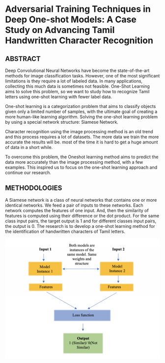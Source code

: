 # Adversarial Training Techniques in Deep One-shot Models: A Case Study on Advancing Tamil Handwritten Character Recognition                                                                                                                                                                                     
## ABSTRACT
Deep Convolutional Neural Networks have become the state-of-the-art methods for image classification tasks. However, one of the most significant limitations is they require a lot of labeled data. In many applications, collecting this much data is sometimes not feasible. One-Shot Learning aims to solve this problem, so we want to study how to recognize Tamil letters using one-shot learning with fewer label data. 

One-shot learning is a categorization problem that aims to classify objects given only a limited number of samples, with the ultimate goal of creating a more human-like learning algorithm. Solving the one-shot learning problem by using a special network structure: Siamese Network.

Character recognition using the image processing method is an old trend and this process requires a lot of datasets. The more data we train the more accurate the results will be. most of the time it is hard to get a huge amount of data in a short while.

To overcome this problem, the Oneshot learning method aims to predict the data more accurately than the image processing method, with a few examples. This inspired us to focus on the one-shot learning approach and continue our research.

## METHODOLOGIES

A Siamese network is a class of neural networks that contains one or more identical networks. We feed a pair of inputs to these networks. Each network computes the features of one input. And, then the similarity of features is computed using their difference or the dot product. For the same class input pairs, the target output is 1 and for different classes input pairs, the output is 0. The research is to develop a one-shot learning method for the identification of handwritten characters of Tamil letters.

![metholodology](https://github.com/aadhil96/Adversarial-Training-Techniques-in-Deep-One-shot-Models-A-Case-Study-on-Advancing-Tamil-Handwritten/blob/8f51d9ba0d1a72474b3414e5de0b0fc075b054ff/simense.png)

